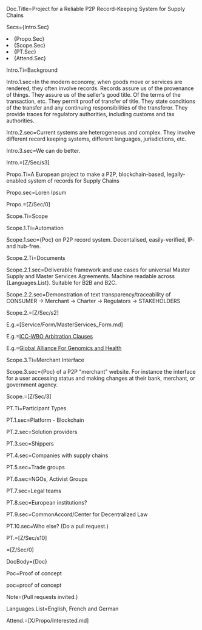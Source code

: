 Doc.Title=Project for a Reliable P2P Record-Keeping System for Supply Chains

Secs={Intro.Sec}<li>{Propo.Sec}<li>{Scope.Sec}<li>{PT.Sec}<li>{Attend.Sec}

Intro.Ti=Background

Intro.1.sec=In the modern economy, when goods move or services are rendered, they often involve records.  Records assure us of the provenance of things.  They assure us of the seller's good title.  Of the terms of the transaction, etc. They permit proof of transfer of title.  They state conditions of the transfer and any continuing responsibilities of the transferor.  They provide traces for regulatory authorities, including customs and tax authorities.

Intro.2.sec=Current systems are heterogeneous and complex.  They involve different record keeping systems, different languages, jurisdictions, etc. 

Intro.3.sec=We can do better.

Intro.=[Z/Sec/s3]

Propo.Ti=A European project to make a P2P, blockchain-based, legally-enabled system of records for Supply Chains

Propo.sec=Loren Ipsum

Propo.=[Z/Sec/0]

Scope.Ti=Scope

Scope.1.Ti=Automation

Scope.1.sec={Poc} on P2P record system.  Decentalised, easily-verified, IP- and hub-free.

Scope.2.Ti=Documents

Scope.2.1.sec=Deliverable framework and use cases for universal Master Supply and Master Services Agreements.  Machine readable across {Languages.List}. Suitable for B2B and B2C.

Scope.2.2.sec=Demonstration of text transparency/traceability of CONSUMER -> Merchant -> Charter -> Regulators -> STAKEHOLDERS

Scope.2.=[Z/Sec/s2]

E.g.=[Service/Form/MasterServices_Form.md]

E.g.=<a href="http://www.commonaccord.org/index.php?action=source&file=/01/Agt/Sec/Forum/Arb/ICC/Library_T02_Multilingual_V01">ICC-WBO Arbitration Clauses</a>

E.g.=<a href="http://ga4gh.commonaccord.org/index.php?action=list&file=./Demo/">Global Alliance For Genomics and Health</a>


Scope.3.Ti=Merchant Interface

Scope.3.sec={Poc} of a P2P "merchant" website.  For instance the interface for a user accessing status and making changes at their bank, merchant, or government agency. 

Scope.=[Z/Sec/3]

PT.Ti=Participant Types

PT.1.sec=Platform - Blockchain

PT.2.sec=Solution providers

PT.3.sec=Shippers

PT.4.sec=Companies with supply chains

PT.5.sec=Trade groups

PT.6.sec=NGOs, Activist Groups

PT.7.sec=Legal teams

PT.8.sec=European institutions?

PT.9.sec=CommonAccord/Center for Decentralized Law

PT.10.sec=Who else? (Do a pull request.)

PT.=[Z/Sec/s10]

=[Z/Sec/0]

DocBody={Doc}

Poc=Proof of concept

poc=proof of concept

Note=(Pull requests invited.)

Languages.List=English, French and German

Attend.=[X/Propo/Interested.md]